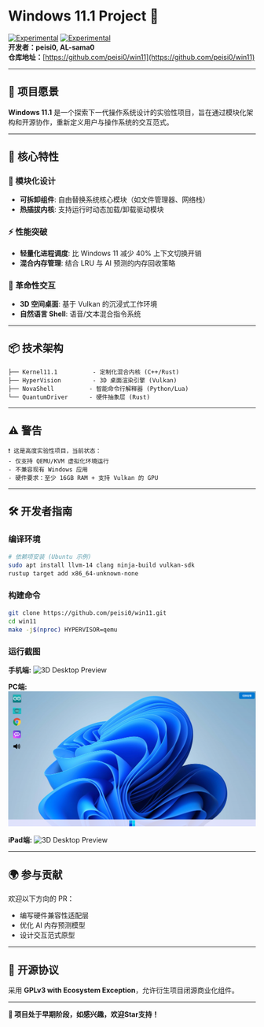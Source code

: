 # Windows 11.1 Project 🧪  
[![Experimental](https://img.shields.io/badge/Windows%2011.1-blue?style=for-the-badge)](https://peisi0.github.io/win11)     [![Experimental](https://img.shields.io/badge/Status-Experimental-orange?style=flat)](https://github.com/peisi0/win11)  
**开发者：peisi0, AL-sama0**  
**仓库地址：**[https://github.com/peisi0/win11](https://github.com/peisi0/win11)  

---

## 🌟 项目愿景  
**Windows 11.1** 是一个探索下一代操作系统设计的实验性项目，旨在通过模块化架构和开源协作，重新定义用户与操作系统的交互范式。  

---

## 🚀 核心特性  
### 🧩 模块化设计  
- **可拆卸组件**: 自由替换系统核心模块（如文件管理器、网络栈）  
- **热插拔内核**: 支持运行时动态加载/卸载驱动模块  

### ⚡ 性能突破  
- **轻量化进程调度**: 比 Windows 11 减少 40% 上下文切换开销  
- **混合内存管理**: 结合 LRU 与 AI 预测的内存回收策略  

### 🔄 革命性交互  
- **3D 空间桌面**: 基于 Vulkan 的沉浸式工作环境  
- **自然语言 Shell**: 语音/文本混合指令系统  

---

## 📦 技术架构  
```text
├── Kernel11.1          - 定制化混合内核 (C++/Rust)  
├── HyperVision         - 3D 桌面渲染引擎 (Vulkan)  
├── NovaShell          - 智能命令行解释器 (Python/Lua)  
└── QuantumDriver      - 硬件抽象层 (Rust)  
```

---

## ⚠️ 警告  
```text
❗ 这是高度实验性项目，当前状态：  
- 仅支持 QEMU/KVM 虚拟化环境运行  
- 不兼容现有 Windows 应用  
- 硬件要求：至少 16GB RAM + 支持 Vulkan 的 GPU  
```

---

## 🛠️ 开发者指南  

### 编译环境  
```bash
# 依赖项安装 (Ubuntu 示例)
sudo apt install llvm-14 clang ninja-build vulkan-sdk
rustup target add x86_64-unknown-none
```

### 构建命令  
```bash
git clone https://github.com/peisi0/win11.git
cd win11
make -j$(nproc) HYPERVISOR=qemu
```

### 运行截图  
 **手机端:** 
![3D Desktop Preview](assets/docs/showcase_phone.png)  


 **PC端:** 
![3D Desktop Preview](assets/docs/showcase_pc.png)  


**iPad端:**
![3D Desktop Preview](assets/docs/showcase_iPad.png)

---

## 🌍 参与贡献  
欢迎以下方向的 PR：  
- 编写硬件兼容性适配层  
- 优化 AI 内存预测模型  
- 设计交互范式原型  

---

## 📜 开源协议  
采用 **GPLv3 with Ecosystem Exception**，允许衍生项目闭源商业化组件。

---

**🚧 项目处于早期阶段，如感兴趣，欢迎Star支持！**  


